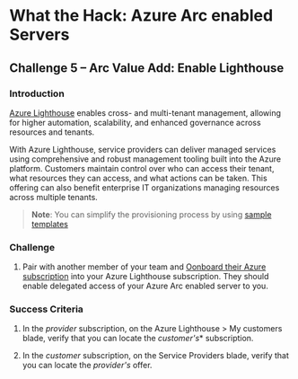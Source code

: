 # What the Hack: Azure Arc enabled Servers 

## Challenge 5 – Arc Value Add: Enable Lighthouse


### Introduction

[Azure Lighthouse](https://docs.microsoft.com/en-us/azure/lighthouse/overview) enables cross- and multi-tenant management, allowing for higher automation, scalability, and enhanced governance across resources and tenants.

With Azure Lighthouse, service providers can deliver managed services using comprehensive and robust management tooling built into the Azure platform. Customers maintain control over who can access their tenant, what resources they can access, and what actions can be taken. This offering can also benefit enterprise IT organizations managing resources across multiple tenants.

   >**Note**: You can simplify the provisioning process by using [sample templates](https://techcommunity.microsoft.com/t5/azure-paas-blog/azure-lighthouse-step-by-step-guidance-onboard-customer-to/ba-p/1793055)

### Challenge

1. Pair with another member of your team and [Oonboard their Azure subscription](https://docs.microsoft.com/en-us/azure/lighthouse/how-to/onboard-customer) into your Azure Lighthouse subscription. 
They should enable delegated access of your Azure Arc enabled server to you.

### Success Criteria

1. In the *provider* subscription, on the Azure Lighthouse > My customers blade, verify that you can locate the *customer's** subscription.

2. In the *customer* subscription, on the Service Providers blade, verify that you can locate the *provider's* offer.


